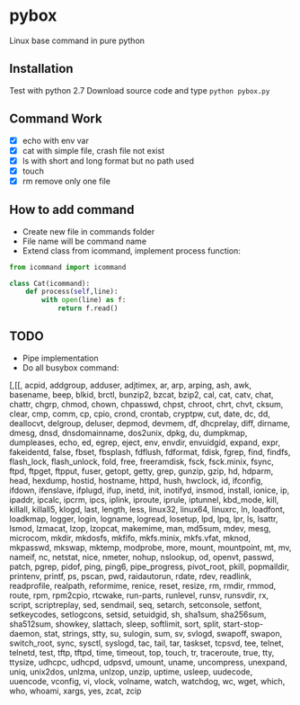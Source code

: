 # pybox
Linux base command in pure python

## Installation
Test with python 2.7
Download source code and type
`python pybox.py` 

## Command Work
- [x] echo with env var
- [x] cat with simple file, crash file not exist
- [x] ls with short and long format but no path used
- [x] touch
- [x] rm remove only one file

## How to add command
 * Create new file in commands folder
 * File name will be command name
 * Extend class from icommand, implement process function:
```python
from icommand import icommand

class Cat(icommand):
    def process(self,line):
        with open(line) as f:
            return f.read()
```

## TODO
 - Pipe implementation
 - Do all busybox command: 

[,[[, acpid, addgroup, adduser, adjtimex, ar, arp, arping, ash,
awk, basename, beep, blkid, brctl, bunzip2, bzcat, bzip2, cal, cat,
catv, chat, chattr, chgrp, chmod, chown, chpasswd, chpst, chroot,
chrt, chvt, cksum, clear, cmp, comm, cp, cpio, crond, crontab,
cryptpw, cut, date, dc, dd, deallocvt, delgroup, deluser, depmod,
devmem, df, dhcprelay, diff, dirname, dmesg, dnsd, dnsdomainname,
dos2unix, dpkg, du, dumpkmap, dumpleases, echo, ed, egrep, eject,
env, envdir, envuidgid, expand, expr, fakeidentd, false, fbset,
fbsplash, fdflush, fdformat, fdisk, fgrep, find, findfs, flash_lock,
flash_unlock, fold, free, freeramdisk, fsck, fsck.minix, fsync,
ftpd, ftpget, ftpput, fuser, getopt, getty, grep, gunzip, gzip, hd,
hdparm, head, hexdump, hostid, hostname, httpd, hush, hwclock, id,
ifconfig, ifdown, ifenslave, ifplugd, ifup, inetd, init, inotifyd,
insmod, install, ionice, ip, ipaddr, ipcalc, ipcrm, ipcs, iplink,
iproute, iprule, iptunnel, kbd_mode, kill, killall, killall5, klogd,
last, length, less, linux32, linux64, linuxrc, ln, loadfont,
loadkmap, logger, login, logname, logread, losetup, lpd, lpq, lpr,
ls, lsattr, lsmod, lzmacat, lzop, lzopcat, makemime, man, md5sum,
mdev, mesg, microcom, mkdir, mkdosfs, mkfifo, mkfs.minix, mkfs.vfat,
mknod, mkpasswd, mkswap, mktemp, modprobe, more, mount, mountpoint,
mt, mv, nameif, nc, netstat, nice, nmeter, nohup, nslookup, od,
openvt, passwd, patch, pgrep, pidof, ping, ping6, pipe_progress,
pivot_root, pkill, popmaildir, printenv, printf, ps, pscan, pwd,
raidautorun, rdate, rdev, readlink, readprofile, realpath,
reformime, renice, reset, resize, rm, rmdir, rmmod, route, rpm,
rpm2cpio, rtcwake, run-parts, runlevel, runsv, runsvdir, rx, script,
scriptreplay, sed, sendmail, seq, setarch, setconsole, setfont,
setkeycodes, setlogcons, setsid, setuidgid, sh, sha1sum, sha256sum,
sha512sum, showkey, slattach, sleep, softlimit, sort, split,
start-stop-daemon, stat, strings, stty, su, sulogin, sum, sv,
svlogd, swapoff, swapon, switch_root, sync, sysctl, syslogd, tac,
tail, tar, taskset, tcpsvd, tee, telnet, telnetd, test, tftp, tftpd,
time, timeout, top, touch, tr, traceroute, true, tty, ttysize,
udhcpc, udhcpd, udpsvd, umount, uname, uncompress, unexpand, uniq,
unix2dos, unlzma, unlzop, unzip, uptime, usleep, uudecode, uuencode,
vconfig, vi, vlock, volname, watch, watchdog, wc, wget, which, who,
whoami, xargs, yes, zcat, zcip
